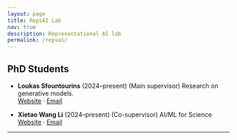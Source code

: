```yaml
---
layout: page
title: RepsAI Lab
nav: true
description: Representational AI lab
permalink: /repsai/
---
```


## PhD Students

- **Loukas Sfountourins** (2024–present)  (Main supervisor)
  Research on  generative models.  
  [Website](https://.....com) · [Email](mailto:loukas.sfountouris@warwick.ac.uk)

- **Xietao Wang Li** (2024–present)  (Co-supervisor)
  AI/ML for Science  
  [Website](https://warwick.ac.uk/fac/sci/mathsys/people/students/mathsysii/wanglin/) · [Email](mailto:xietao.wang-lin@warwick.ac.uk)

---

